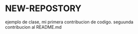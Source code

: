 # NEW-REPOSTORY
ejemplo de clase, mi primera contribucion de codigo.
seguunda contribucion al README.md